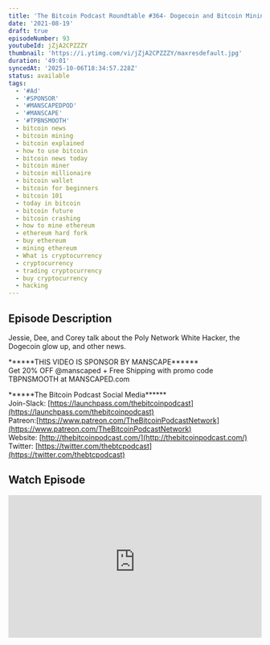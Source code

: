 ```yaml
---
title: 'The Bitcoin Podcast Roundtable #364- Dogecoin and Bitcoin Mining At It Again'
date: '2021-08-19'
draft: true
episodeNumber: 93
youtubeId: jZjA2CPZZZY
thumbnail: 'https://i.ytimg.com/vi/jZjA2CPZZZY/maxresdefault.jpg'
duration: '49:01'
syncedAt: '2025-10-06T18:34:57.228Z'
status: available
tags:
  - '#Ad'
  - '#SPONSOR'
  - '#MANSCAPEDPOD'
  - '#MANSCAPE'
  - '#TPBNSMOOTH'
  - bitcoin news
  - bitcoin mining
  - bitcoin explained
  - how to use bitcoin
  - bitcoin news today
  - bitcoin miner
  - bitcoin millionaire
  - bitcoin wallet
  - bitcoin for beginners
  - bitcoin 101
  - today in bitcoin
  - bitcoin future
  - bitcoin crashing
  - how to mine ethereum
  - ethereum hard fork
  - buy ethereum
  - mining ethereum
  - What is cryptocurrency
  - cryptocurrency
  - trading cryptocurrency
  - buy cryptocurrency
  - hacking
---
```

## Episode Description

Jessie, Dee, and Corey talk about the Poly Network White Hacker, the Dogecoin glow up, and other news.   
  
\*\*\*\*\*\*THIS VIDEO IS SPONSOR BY MANSCAPE\*\*\*\*\*\*   
Get 20% OFF @manscaped + Free Shipping with promo code TBPNSMOOTH at MANSCAPED.com   
  
\*\*\*\*\*\*The Bitcoin Podcast Social Media\*\*\*\*\*\*  
Join-Slack: [https://launchpass.com/thebitcoinpodcast](https://launchpass.com/thebitcoinpodcast)  
Patreon:[https://www.patreon.com/TheBitcoinPodcastNetwork](https://www.patreon.com/TheBitcoinPodcastNetwork)  
Website: [http://thebitcoinpodcast.com/](http://thebitcoinpodcast.com/)  
Twitter: [https://twitter.com/thebtcpodcast](https://twitter.com/thebtcpodcast)

## Watch Episode

<div style="position: relative; padding-bottom: 56.25%; height: 0; overflow: hidden;">
  <iframe
    src="https://www.youtube-nocookie.com/embed/jZjA2CPZZZY"
    style="position: absolute; top: 0; left: 0; width: 100%; height: 100%;"
    frameborder="0"
    allow="accelerometer; autoplay; clipboard-write; encrypted-media; gyroscope; picture-in-picture"
    allowfullscreen
  ></iframe>
</div>

